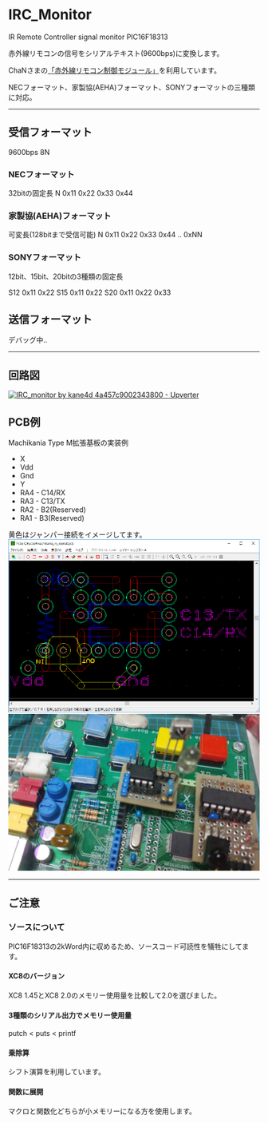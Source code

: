 # IRC_Monitor
IR Remote Controller signal monitor PIC16F18313

赤外線リモコンの信号をシリアルテキスト(9600bps)に変換します。

ChaNさまの[「赤外線リモコン制御モジュール」](http://elm-chan.org/fsw/irctrl/00index.html)を利用しています。 

NECフォーマット、家製協(AEHA)フォーマット、SONYフォーマットの三種類に対応。

***
## 受信フォーマット
9600bps 8N
### NECフォーマット
32bitの固定長
N 0x11 0x22 0x33 0x44 

### 家製協(AEHA)フォーマット
可変長(128bitまで受信可能)
N 0x11 0x22 0x33 0x44 .. 0xNN

### SONYフォーマット
12bit、15bit、20bitの3種類の固定長

S12 0x11 0x22
S15 0x11 0x22
S20 0x11 0x22 0x33

## 送信フォーマット
デバッグ中..

***
## 回路図
[![IRC_monitor by kane4d 4a457c9002343800 - Upverter](https://upverter.com/kane4d/4a457c9002343800/IRC_monitor/embed_img/15365775480000/)](https://upverter.com/kane4d/4a457c9002343800/IRC_monitor/#/)


## PCB例
Machikania Type M拡張基板の実装例
- X
 - Vdd
 - Gnd
- Y
 - RA4 - C14/RX
 - RA3 - C13/TX
 - RA2 - B2(Reserved)
 - RA1 - B3(Reserved)

黄色はジャンパー接続をイメージしてます。
![PCB](/images/pcb.PNG)
![実装](/images/e_kiban.jpeg)
 
***
## ご注意
### ソースについて
PIC16F18313の2kWord内に収めるため、ソースコード可読性を犠牲にしてます。
#### XC8のバージョン
XC8 1.45とXC8 2.0のメモリー使用量を比較して2.0を選びました。
#### 3種類のシリアル出力でメモリー使用量
putch < puts < printf
#### 乗除算
シフト演算を利用しています。
#### 関数に展開
マクロと関数化どちらが小メモリーになる方を使用します。
